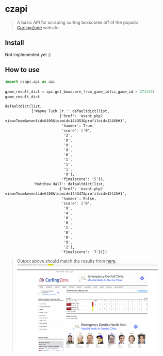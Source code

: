 # czapi
> A basic API for scraping curling boxscores off of the popular <a href='https://www.curlingzone.com'>CurlingZone</a> website. 


## Install

Not implemented yet :)

## How to use

```python
import czapi.api as api

game_result_dict = api.get_boxscore_from_game_id(cz_game_id = 271145)
game_result_dict
```




    defaultdict(list,
                {'Wayne Tuck Jr.': defaultdict(list,
                             {'href': 'event.php?view=Team&eventid=6400&teamid=144353&profileid=12486#1',
                              'hammer': True,
                              'score': ['0',
                               '2',
                               '0',
                               '0',
                               '0',
                               '0',
                               '1',
                               '1',
                               '1',
                               '0'],
                              'finalscore': '5'}),
                 'Matthew Hall': defaultdict(list,
                             {'href': 'event.php?view=Team&eventid=6400&teamid=144347&profileid=12435#1',
                              'hammer': False,
                              'score': ['0',
                               '0',
                               '4',
                               '0',
                               '0',
                               '1',
                               '0',
                               '0',
                               '0',
                               '2'],
                              'finalscore': '7'})})



> Output above should match the results from [here](https://curlingzone.com/game.php?1=1&showgameid=271145#1).
![Boxscore example](nbs\imgs\game_by_game_id.png)
